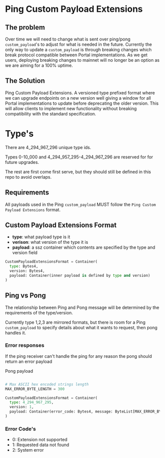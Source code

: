 # Ping Custom Payload Extensions

## The problem

Over time we will need to change what is sent over ping/pong `custom_payload`'s to adjust for what is needed in the future.
Currently the only way to update a `custom_payload` is through breaking changes which break protocol compatible between Portal implementations.
As we get users, deploying breaking changes to mainnet will no longer be an option as we are aiming for a 100% uptime.

## The Solution

Ping Custom Payload Extensions. A versioned type prefixed format where we can upgrade endpoints on a new version well giving a window for all Portal implementations to update before deprecating the older version. This will allow clients to implement new functionality without breaking compatibility with the standard specification.

# Type's

There are 4_294_967_296 unique type ids.

Types 0-10_000 and 4_294_957_295-4_294_967_296 are reserved for for future upgrades.

The rest are first come first serve, but they should still be defined in this repo to avoid overlaps.


## Requirements

All payloads used in the Ping `custom_payload` MUST follow the `Ping Custom Payload Extensions` format.

## Custom Payload Extensions Format

- **type**: what payload type is it
- **verison**: what version of the type it is
- **payload**: a ssz container which contents are specified by the type and version field


```python
CustomPayloadExtensionsFormat = Container(
  type: Bytes4,
  version: Bytes4,
  payload: Container(inner payload is defined by type and version)
)
```

## Ping vs Pong
The relationship between Ping and Pong message will be determined by the requirements of the type/version.

Currently type 1,2,3 are mirrored formats, but there is room for a Ping `custom_payload` to specify details about what it wants to request, then pong handles it.


### Error responses
If the ping receiver can't handle the ping for any reason the pong should return an error payload

Pong payload
```python

# Max ASCII hex encoded strings length
MAX_ERROR_BYTE_LENGTH = 300

CustomPayloadExtensionsFormat = Container(
  type: 4_294_967_295,
  version: 1,
  payload: Container(error_code: Bytes4, message: ByteList[MAX_ERROR_BYTE_LENGTH])
)
```

### Error Code's

- 0: Extension not supported
- 1: Requested data not found
- 2: System error
